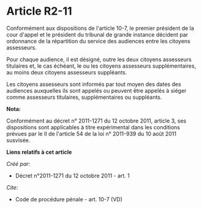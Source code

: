 # Article R2-11

Conformément aux dispositions de l'article 10-7, le premier président de la cour d'appel et le président du tribunal de
grande instance décident par ordonnance de la répartition du service des audiences entre les citoyens assesseurs. 

Pour chaque audience, il est désigné, outre les deux citoyens assesseurs titulaires et, le cas échéant, le ou les citoyens
assesseurs supplémentaires, au moins deux citoyens assesseurs suppléants. 

Les citoyens assesseurs sont informés par tout moyen des dates des audiences auxquelles ils sont appelés ou peuvent être
appelés à siéger comme assesseurs titulaires, supplémentaires ou suppléants.

**Nota:**

Conformément au décret n° 2011-1271 du 12 octobre 2011, article 3, ses dispositions sont applicables à titre expérimental
dans les conditions prévues par le II de l'article 54 de la loi n° 2011-939 du 10 août 2011 susvisée.

**Liens relatifs à cet article**

_Créé par_:

  - Décret n°2011-1271 du 12 octobre 2011 - art. 1

_Cite_:

  - Code de procédure pénale - art. 10-7 (VD)
